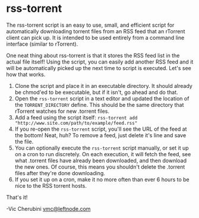 # rss-torrent

The rss-torrent script is an easy to use, small, and efficient script for automatically downloading torrent files
from an RSS feed that an rTorrent client can pick up. It is intended to be used entirely from a command line interface
(similar to rTorrent).

One neat thing about rss-torrent is that it stores the RSS feed list in the actual file itself! Using the script, you
can easily add another RSS feed and it will be automatically picked up the next time to script is executed. Let's see
how that works.

1. Clone the script and place it in an executable directory. It should already be chmod'ed to be executable, but if it isn't, go ahead and do that.
2. Open the `rss-torrent` script in a text editor and updated the location of the `TORRENT_DIRECTORY` define. This should be the same directory that rTorrent watches for new .torrent files.
3. Add a feed using the script itself: `rss-torrent add "http://www.site.com/path/to/example/feed.rss"`
4. If you re-open the `rss-torrent` script, you'll see the URL of the feed at the bottom! Neat, huh? To remove a feed, just delete it's line and save the file.
5. You can optionally execute the `rss-torrent` script manually, or set it up on a cron to run discretely. On each execution, it will fetch the feed, see what .torrent files have already been downloaded, and then download the new ones. Of course, this means you shouldn't delete the .torrent files after they're done downloading.
6. If you set it up on a cron, make it no more often than ever 6 hours to be nice to the RSS torrent hosts.

That's it!

-Vic Cherubini <vmc@leftnode.com>